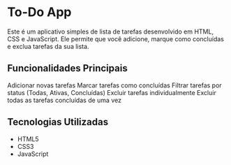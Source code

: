 # To-Do App
Este é um aplicativo simples de lista de tarefas desenvolvido em HTML, CSS e JavaScript. Ele permite que você adicione, marque como concluídas e exclua tarefas da sua lista.

## Funcionalidades Principais
Adicionar novas tarefas
Marcar tarefas como concluídas
Filtrar tarefas por status (Todas, Ativas, Concluídas)
Excluir tarefas individualmente
Excluir todas as tarefas concluídas de uma vez

## Tecnologias Utilizadas
- HTML5
- CSS3
- JavaScript

